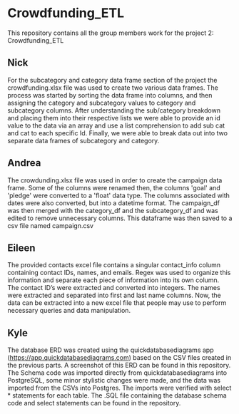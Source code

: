 # Crowdfunding_ETL
This repository contains all the group members work for the project 2: Crowdfunding_ETL

## Nick
For the subcategory and category data frame section of the project the crowdfunding.xlsx file was used to create two various data frames. The process was started by sorting the data frame into columns, and then assigning the category and subcategory values to category and subcategory columns. After understanding the sub/category breakdown and placing them into their respective lists we were able to provide an id value to the data via an array and use a list comprehension to add sub cat and cat to each specific Id. Finally, we were able to break data out into two separate data frames of subcategory and category.

## Andrea
The crowdunding.xlsx file was used in order to create the campaign data frame. Some of the columns were renamed then, the columns 'goal' and 'pledge'  were converted to a 'float' data type. The columns associated with dates were also converted, but into a datetime format. The campaign_df was then merged with the category_df and the subcategory_df and was edited to remove unnecessary columns. This dataframe was then saved to a csv file named campaign.csv

## Eileen
The provided contacts excel file contains a singular contact_info column containing contact IDs, names, and emails. Regex was used to organize this information and separate each piece of information into its own column. The contact ID’s were extracted and converted into integers. The names were extracted and separated into first and last name columns. Now, the data can be extracted into a new excel file that people may use to perform necessary queries and data manipulation.

## Kyle
The database ERD was created using the quickdatabasediagrams app (https://app.quickdatabasediagrams.com) based on the CSV files created in the previous parts. A screenshot of this ERD can be found in this repository. The Schema code was imported directly from quickdatabasediagrams into PostgreSQL, some minor stylistic changes were made, and the data was imported from the CSVs into Postgres. The imports were verified with select * statements for each table. The .SQL file containing the database schema code and select statements can be found in the repository.
